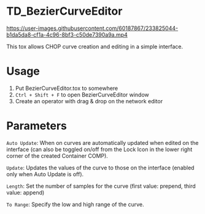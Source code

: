 # TD_BezierCurveEditor

https://user-images.githubusercontent.com/60187867/233825044-b1da5da8-cf1a-4c96-8bf3-c50de7390a9a.mp4

This tox allows CHOP curve creation and editing in a simple interface.


# Usage
1. Put BezierCurveEditor.tox to somewhere
2. `Ctrl + Shift + F` to open BezierCurveEditor window
3. Create an operator with drag & drop on the network editor

# Parameters
`Auto Update`: When on curves are automatically updated when edited on the interface (can also be toggled on/off from the Lock Icon in the lower right corner of the created Container COMP).

`Update`: Updates the values of the curve to those on the interface (enabled only when Auto Update is off).

`Length`: Set the number of samples for the curve (first value: prepend, third value: append)

`To Range`: Specify the low and high range of the curve.
